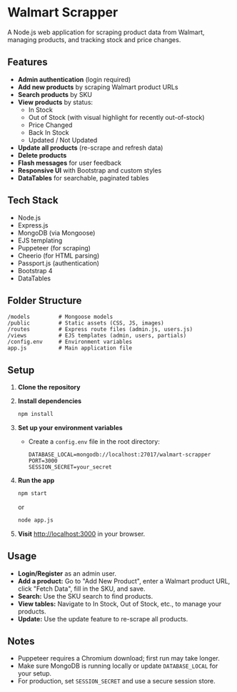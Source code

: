 # Walmart Scrapper

A Node.js web application for scraping product data from Walmart, managing products, and tracking stock and price changes.

## Features

- **Admin authentication** (login required)
- **Add new products** by scraping Walmart product URLs
- **Search products** by SKU
- **View products** by status:
  - In Stock
  - Out of Stock (with visual highlight for recently out-of-stock)
  - Price Changed
  - Back In Stock
  - Updated / Not Updated
- **Update all products** (re-scrape and refresh data)
- **Delete products**
- **Flash messages** for user feedback
- **Responsive UI** with Bootstrap and custom styles
- **DataTables** for searchable, paginated tables

## Tech Stack

- Node.js
- Express.js
- MongoDB (via Mongoose)
- EJS templating
- Puppeteer (for scraping)
- Cheerio (for HTML parsing)
- Passport.js (authentication)
- Bootstrap 4
- DataTables

## Folder Structure

```
/models         # Mongoose models
/public         # Static assets (CSS, JS, images)
/routes         # Express route files (admin.js, users.js)
/views          # EJS templates (admin, users, partials)
/config.env     # Environment variables
app.js          # Main application file
```

## Setup

1. **Clone the repository**
2. **Install dependencies**
   ```sh
   npm install
   ```
3. **Set up your environment variables**
   - Create a `config.env` file in the root directory:
     ```
     DATABASE_LOCAL=mongodb://localhost:27017/walmart-scrapper
     PORT=3000
     SESSION_SECRET=your_secret
     ```
4. **Run the app**
   ```sh
   npm start
   ```
   or
   ```sh
   node app.js
   ```

5. **Visit** [http://localhost:3000](http://localhost:3000) in your browser.

## Usage

- **Login/Register** as an admin user.
- **Add a product:** Go to "Add New Product", enter a Walmart product URL, click "Fetch Data", fill in the SKU, and save.
- **Search:** Use the SKU search to find products.
- **View tables:** Navigate to In Stock, Out of Stock, etc., to manage your products.
- **Update:** Use the update feature to re-scrape all products.

## Notes

- Puppeteer requires a Chromium download; first run may take longer.
- Make sure MongoDB is running locally or update `DATABASE_LOCAL` for your setup.
- For production, set `SESSION_SECRET` and use a secure session store.



